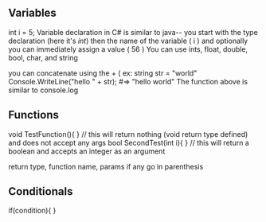 ## Variables
int i = 5;
Variable declaration in C# is similar to java-- you start with the type declaration (here it's *int*) then the name of the variable ( i ) and optionally you can immediately assign a value ( 56 )
You can use ints, float, double, bool, char, and string

you can concatenate using the + ( ex:
string str = "world"
Console.WriteLine("hello " + str); #=> "hello world" 
The function above is similar to console.log

## Functions
void TestFunction(){
} // this will return nothing (void return type defined) and does not accept any args
bool SecondTest(int i){
} // this will return a boolean and accepts an integer as an argument

return type, function name, params if any go in parenthesis

## Conditionals
if(condition){
}
